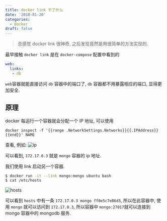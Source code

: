 ```yaml
---
title: docker link 干了什么
date: '2018-01-26'
categories:
  - Docker
draft: false
---
```


> 总感觉 docker link 很神奇, 之后发现竟然是用很简单的方法实现的.

最早接触 `docker link` 是在 `docker-compose` 配置中看到的

<!--more-->

```yaml
web:
  links:
   - db
```

`web`容器就能直接访问 `db` 容器中的端口了, `db` 容器都不用暴露相应的端口, 显得更加安全.

## 原理

docker 每运行一个容器就会分配一个 IP 地址, 可以使用

`docker inspect -f '{{range .NetworkSettings.Networks}}{{.IPAddress}}{{end}}' NAME`

查看, 例如:
![ip](/docker1.png)

可以看到, `172.17.0.3` 就是 `mongo` 容器的 ip 地址.

我们使用 link 启动另一个容器.

```sh
$ docker run -it --link mongo:mongo ubuntu bash
$ cat /etc/hosts
```

![hosts](/docker2.png)

可以看到 `hosts` 中有一条 `172.17.0.3 mongo ff0e5c7e86d3`, 所以在此容器中, 使用 `mongo` 就可以访问到 `172.17.0.3`, 所以容器中 `mongo:27017`就可以连接到 mongo 容器中的 mongodb 服务.
